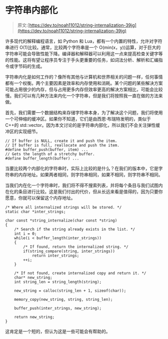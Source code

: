 # 字符串内部化

> 原文:[https://dev.to/noah11012/string-internalization-39jg](https://dev.to/noah11012/string-internalization-39jg)

许多现代的解释编程语言，如 Python 和 Lua，都有一个内置的特性，允许对字符串进行 O(1)比较。通常，比较两个字符串是一个 O(min(x，y))运算，对于巨大的字符串可能会导致性能下降。编译器和解释器可以利用这一点来提高检查关键字等的性能。这将有望让程序员专注于手头更重要的任务，如词法分析、解析和汇编指令或字节码的生成。

字符串内化是如何工作的？像所有其他与计算机和世界相关的问题一样，任何事情都有一个权衡。两个主要因素是效率和内存使用和消耗。某个问题的某些解决方案可能占用很少的内存，但与占用更多内存但效率更高的解决方案相比，可能会比较慢。我们可以有几种方法来内化一个字符串，但是我们将按照我一直在做的方法来做。

首先，我们需要一个数据结构来存储字符串本身，为了解决这个问题，我们将使用一个可伸缩的缓冲区。如果你不知道，它们是由西恩·布瑞特发明的，类似于 C++的 std::vector。因为本文讨论的是字符串内部化，所以我们不会关注弹性缓冲区的实现细节。

```
// If buffer is NULL, create it and push the item.
// If buffer is full, reallocate and push the item.
#define buffer_push(buffer, item) ... 
// Gets the length of a stretchy buffer.
#define buffer_length(buffer) ... 
```

当要比较两个内部化的字符串时，实际上比较的是什么？在我们的版本中，它是字符串的内存地址。如果两者相同，则字符串相同，如果不相同，则字符串不相同。

当我们内在化一个字符串时，我们将不得不搜索列表，并将每个条目与我们试图内在化的条目进行比较。这是我们付出的代价，但从长远来看是值得的，因为只要你愿意，你就可以保留这个内存地址。

```
/* Where all internalized strings will be stored. */
static char *inter_strings;

char const *string_internalize(char const *string)
{
    /* Search if the string already exists in the list. */
    int i = 0;
    while(i < buffer_length(inter_strings))
    {
        /* If found, return the internalized string. */
        if(string_compare(string, inter_strings))
            return inter_strings;
        ++i;
    }

    /* If not found, create internalized copy and return it. */
    char* new_string;
    int string_len = string_length(string);

    new_string = calloc(string_len + 1, sizeof(char));

    memory_copy(new_string, string, string_len);

    buffer_push(inter_strings, new_string);

    return new_string;
} 
```

这肯定是一个短的，但认为这是一些可能会有帮助的。